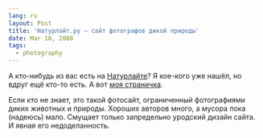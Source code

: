 ```yaml
---
lang: ru
layout: Post
title: 'Натурлайт.ру — сайт фотографов дикой природы'
date: Mar 18, 2008
tags:
  - photography
---
```


А кто-нибудь из вас есть на [Натурлайте](http://naturelight.ru/)? Я кое-кого уже нашёл, но вдруг ещё кто-то есть. А вот [моя страничка](http://sapegin.naturelight.ru/).

Если кто не знает, это такой фотосайт, ограниченный фотографиями диких животных и природы. Хороших авторов много, а мусора пока (надеюсь) мало. Смущает только запредельно уродский дизайн сайта. И явная его недоделанность.

